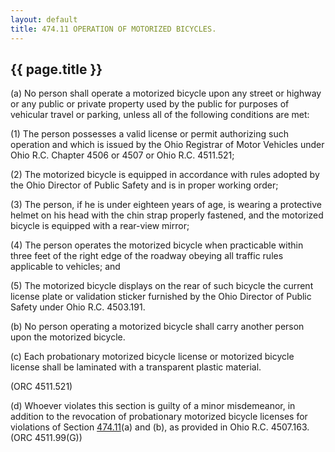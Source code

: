 ```yaml
---
layout: default 
title: 474.11 OPERATION OF MOTORIZED BICYCLES.
---
```


{{ page.title }}
----------------

​(a) No person shall operate a motorized bicycle upon any street or
highway or any public or private property used by the public for
purposes of vehicular travel or parking, unless all of the following
conditions are met:

​(1) The person possesses a valid license or permit authorizing such
operation and which is issued by the Ohio Registrar of Motor Vehicles
under Ohio R.C. Chapter 4506 or 4507 or Ohio R.C. 4511.521;

​(2) The motorized bicycle is equipped in accordance with rules adopted
by the Ohio Director of Public Safety and is in proper working order;

​(3) The person, if he is under eighteen years of age, is wearing a
protective helmet on his head with the chin strap properly fastened, and
the motorized bicycle is equipped with a rear-view mirror;

​(4) The person operates the motorized bicycle when practicable within
three feet of the right edge of the roadway obeying all traffic rules
applicable to vehicles; and

​(5) The motorized bicycle displays on the rear of such bicycle the
current license plate or validation sticker furnished by the Ohio
Director of Public Safety under Ohio R.C. 4503.191.

​(b) No person operating a motorized bicycle shall carry another person
upon the motorized bicycle.

​(c) Each probationary motorized bicycle license or motorized bicycle
license shall be laminated with a transparent plastic material.

(ORC 4511.521)

​(d) Whoever violates this section is guilty of a minor misdemeanor, in
addition to the revocation of probationary motorized bicycle licenses
for violations of Section [474.11](280d02d1.html)(a) and (b), as
provided in Ohio R.C. 4507.163. (ORC 4511.99(G))

